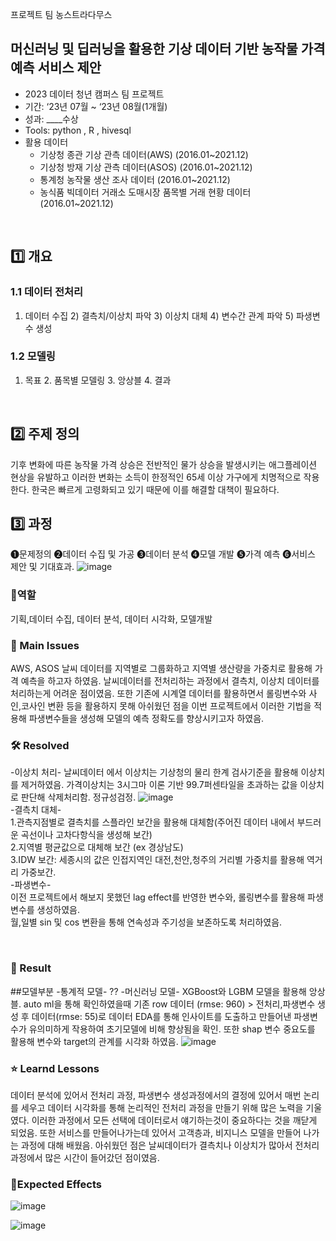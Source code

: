 프로젝트 팀 농스트라다무스

## 머신러닝 및 딥러닝을 활용한 기상 데이터 기반 농작물 가격 예측 서비스 제안
- 2023 데이터 청년 캠퍼스 팀 프로젝트
- 기간: ‘23년 07월 ~ ‘23년 08월(1개월)
- 성과: ____수상
- Tools: python , R , hivesql
- 활용 데이터
  - 기상청 종관 기상 관측 데이터(AWS) (2016.01~2021.12)
  - 기상청 방재 기상 관측 데이터(ASOS) (2016.01~2021.12)
  - 통계청 농작물 생산 조사 데이터 (2016.01~2021.12)
  - 농식품 빅데이터 거래소 도매시장 품목별 거래 현황 데이터 (2016.01~2021.12)
  
<br>


## 1️⃣ 개요
### 1.1 데이터 전처리
1) 데이터 수집 2) 결측치/이상치 파악 3) 이상치 대체 4) 변수간 관계 파악 5) 파생변수 생성 
### 1.2 모델링
1. 목표 2. 품목별 모델링 3. 앙상블 4. 결과
<br>

## 2️⃣ 주제 정의
기후 변화에 따른 농작물 가격 상승은 전반적인 물가 상승을 발생시키는 애그플레이션 현상을 유발하고 
이러한 변화는 소득이 한정적인 65세 이상 가구에게 치명적으로 작용한다.
한국은 빠르게 고령화되고 있기 때문에 이를 해결할 대책이 필요하다.
<br>

## 3️⃣ 과정 

❶문제정의 ❷데이터 수집 및 가공 ❸데이터 분석 ❹모델 개발 ❺가격 예측 ❻서비스 제안 및 기대효과.
![image](https://github.com/ASJ0211/nonsan_pred_DCC/assets/118821779/29bd90bf-05dd-40a9-a754-428e22f23a75)


### 👤역할
기획,데이터 수집, 데이터 분석, 데이터 시각화, 모델개발
<br>

### 🧐 Main Issues
AWS, ASOS 날씨 데이터를 지역별로 그룹화하고 지역별 생산량을 가중치로 활용해 가격 예측을 하고자 하였음.
날씨데이터를 전처리하는 과정에서 결측치, 이상치 데이터를 처리하는게 어려운 점이였음.
또한 기존에 시계열 데이터를 활용하면서 롤링변수와 사인,코사인 변환 등을 활용하지 못해 아쉬웠던 점을
이번 프로젝트에서 이러한 기법을 적용해 파생변수들을 생성해 모델의 예측 정확도를 향상시키고자 하였음.

### 🛠️ Resolved
-이상치 처리-
날씨데이터 에서 이상치는 기상청의 물리 한계 검사기준을 활용해 이상치를 제거하였음.
가격이상치는 3시그마 이론 기반 99.7퍼센타일을 초과하는 값을 이상치로 판단해 삭제처리함.
정규성검정.
![image](https://github.com/ASJ0211/nonsan_pred_DCC/assets/118821779/a3183266-3d1a-4827-9350-33ba030462ad)
<br/>
-결측치 대체-<br/>
1.관측지점별로 결측치를 스플라인 보간을 활용해 대체함(주어진 데이터 내에서 부드러운 곡선이나 고차다항식을 생성해 보간) <br/>
2.지역별 평균값으로 대체해 보간 (ex 경상남도)<br/>
3.IDW 보간: 세종시의 값은 인접지역인 대전,천안,청주의 거리별 가중치를 활용해 역거리 가중보간. <br/>
-파생변수-<br/>
이전 프로젝트에서 해보지 못했던 lag effect를 반영한 변수와, 롤링변수를 활용해 파생변수를 생성하였음.<br/>
월,일별 sin 및 cos 변환을 통해 연속성과 주기성을 보존하도록 처리하였음.<br/>


<br>

### 🎯 Result
##모델부분
-통계적 모델-
??
-머신러닝 모델-
XGBoost와 LGBM 모델을 활용해 앙상블.
auto ml을 통해 확인하였을때 
기존 row 데이터 (rmse: 960) > 전처리,파생변수 생성 후 데이터(rmse: 55)로 
데이터 EDA를 통해 인사이트를 도출하고 만들어낸 파생변수가 유의미하게 작용하여 초기모델에 비해 향상됨을 확인.
또한 shap 변수 중요도를 활용해 변수와 target의 관계를 시각화 하였음.
![image](https://github.com/ASJ0211/nonsan_pred_DCC/assets/118821779/77d481a4-3ae4-43eb-88b9-15888260fa96)


### ⭐ Learnd Lessons
데이터 분석에 있어서 전처리 과정, 파생변수 생성과정에서의 결정에 있어서 매번 논리를 세우고 데이터 시각화를 통해 논리적인 전처리 과정을 만들기 위해 많은 노력을 기울였다.
이러한 과정에서 모든 선택에 데이터로서 얘기하는것이 중요하다는 것을 깨닫게 되었음.
또한 서비스를 만들어나가는데 있어서 고객층과, 비지니스 모델을 만들어 나가는 과정에 대해 배웠음.
아쉬웠던 점은 날씨데이터가 결측치나 이상치가 많아서 전처리 과정에서 많은 시간이 들어갔던 점이였음.

### 💎Expected Effects
![image](https://github.com/ASJ0211/nonsan_pred_DCC/assets/118821779/24bbd844-ff3d-4706-ac39-a093fdce8179)

![image](https://github.com/ASJ0211/nonsan_pred_DCC/assets/118821779/b21e16b0-fd61-4c37-af0b-87a1f89f8c23)





